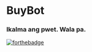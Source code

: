 # BuyBot
 
### Ikalma ang pwet. Wala pa.

[![forthebadge](https://forthebadge.com/images/badges/fuck-it-ship-it.svg)](https://forthebadge.com)